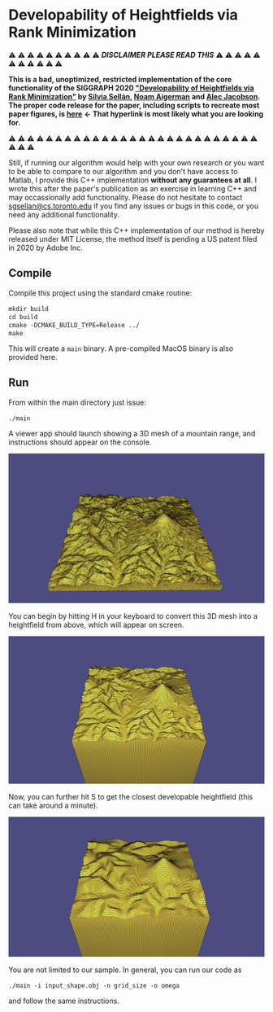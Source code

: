 # Developability of Heightfields via Rank Minimization

:warning: :warning: :warning: :warning: :warning: :warning: :warning: :warning: :warning: :warning:  ***DISCLAIMER PLEASE READ THIS*** :warning: :warning: :warning: :warning: :warning: :warning: :warning: :warning: :warning: :warning: :warning:

**This is a bad, unoptimized, restricted implementation of the core functionality of the SIGGRAPH 2020 ["Developability of Heightfields via Rank Minimization"](http://dgp.toronto.edu/~sgsellan/pdf/compressed-developables.pdf) by [Silvia Sellán](http://dgp.toronto.edu/~sgsellan/), [Noam Aigerman](https://noamaig.github.io/) and [Alec Jacobson](http://www.cs.toronto.edu/~jacobson/).** **The proper code release for the paper, including scripts to recreate most paper figures, is [here](https://github.com/sgsellan/developability-of-heightfields)** **<- That hyperlink is most likely what you are looking for.**

:warning: :warning: :warning: :warning: :warning: :warning: :warning: :warning: :warning: :warning: :warning: :warning: :warning: :warning: :warning: :warning: :warning: :warning: :warning: :warning: :warning: :warning: :warning: :warning: :warning: :warning: :warning: :warning: :warning: :warning: 

Still, if running our algorithm would help with your own research or you want to be able to compare to our algorithm and you don't have access to Matlab, I provide this C++ implementation **without any guarantees at all**. I wrote this after the paper's publication as an exercise in learning C++ and may occassionally add functionality. Please do not hesitate to contact [sgsellan@cs.toronto.edu](mailto:sgsellan@cs.toronto.edu) if you find any issues or bugs in this code, or you need any additional functionality.


Please also note that while this C++ implementation of our method is hereby released under MIT License, the method itself is pending a US patent filed in 2020 by Adobe Inc.

## Compile

Compile this project using the standard cmake routine:

    mkdir build
    cd build
    cmake -DCMAKE_BUILD_TYPE=Release ../ 
    make

This will create a `main` binary. A pre-compiled MacOS binary is also provided here.

## Run

From within the main directory just issue:

    ./main

A viewer app should launch showing a 3D mesh of a mountain range, and instructions should appear on the console.

![](img/range.png)

You can begin by hitting H in your keyboard to convert this 3D mesh into a heightfield from above, which will appear on screen.

![](img/range-h.png)

Now, you can further hit S to get the closest developable heightfield (this can take around a minute). 

![](img/range-d.png)

You are not limited to our sample. In general, you can run our code as

    ./main -i input_shape.obj -n grid_size -o omega

and follow the same instructions.



